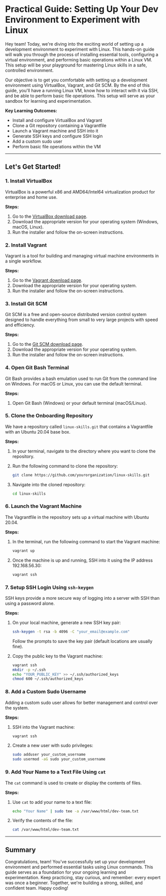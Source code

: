 # Practical Guide: Setting Up Your Dev Environment to Experiment with Linux
 
Hey team! Today, we're diving into the exciting world of setting up a development environment to experiment with Linux. This hands-on guide will walk you through the process of installing essential tools, configuring a virtual environment, and performing basic operations within a Linux VM. This setup will be your playground for mastering Linux skills in a safe, controlled environment.

Our objective is to get you comfortable with setting up a development environment using VirtualBox, Vagrant, and Git SCM. By the end of this guide, you'll have a running Linux VM, know how to interact with it via SSH, and be able to perform basic file operations. This setup will serve as your sandbox for learning and experimentation.

**Key Learning Outcomes:**

- Install and configure VirtualBox and Vagrant
- Clone a Git repository containing a Vagrantfile
- Launch a Vagrant machine and SSH into it
- Generate SSH keys and configure SSH login
- Add a custom sudo user
- Perform basic file operations within the VM

---

## Let's Get Started!

### 1. Install VirtualBox

VirtualBox is a powerful x86 and AMD64/Intel64 virtualization product for enterprise and home use.

**Steps:**

1. Go to the [VirtualBox download page](https://www.virtualbox.org/wiki/Downloads).
2. Download the appropriate version for your operating system (Windows, macOS, Linux).
3. Run the installer and follow the on-screen instructions.

### 2. Install Vagrant

Vagrant is a tool for building and managing virtual machine environments in a single workflow.

**Steps:**

1. Go to the [Vagrant download page](https://www.vagrantup.com/downloads).
2. Download the appropriate version for your operating system.
3. Run the installer and follow the on-screen instructions.

### 3. Install Git SCM

Git SCM is a free and open-source distributed version control system designed to handle everything from small to very large projects with speed and efficiency.

**Steps:**

1. Go to the [Git SCM download page](https://git-scm.com/downloads).
2. Download the appropriate version for your operating system.
3. Run the installer and follow the on-screen instructions.

### 4. Open Git Bash Terminal

Git Bash provides a bash emulation used to run Git from the command line on Windows. For macOS or Linux, you can use the default terminal.

**Steps:**

1. Open Git Bash (Windows) or your default terminal (macOS/Linux).

### 5. Clone the Onboarding Repository

We have a repository called `linux-skills.git` that contains a Vagrantfile with an Ubuntu 20.04 base box.

**Steps:**

1. In your terminal, navigate to the directory where you want to clone the repository.
2. Run the following command to clone the repository:

    ```bash
    git clone https://github.com/yourorganization/linux-skills.git
    ```

3. Navigate into the cloned repository:

    ```bash
    cd linux-skills
    ```

### 6. Launch the Vagrant Machine

The Vagrantfile in the repository sets up a virtual machine with Ubuntu 20.04.

**Steps:**

1. In the terminal, run the following command to start the Vagrant machine:

    ```bash
    vagrant up
    ```

2. Once the machine is up and running, SSH into it using the IP address 192.168.56.30:

    ```bash
    vagrant ssh
    ```

### 7. Setup SSH Login Using `ssh-keygen`

SSH keys provide a more secure way of logging into a server with SSH than using a password alone.

**Steps:**

1. On your local machine, generate a new SSH key pair:

    ```bash
    ssh-keygen -t rsa -b 4096 -C "your_email@example.com"
    ```

    Follow the prompts to save the key pair (default locations are usually fine).
2. Copy the public key to the Vagrant machine:

    ```bash
    vagrant ssh
    mkdir -p ~/.ssh
    echo "YOUR_PUBLIC_KEY" >> ~/.ssh/authorized_keys
    chmod 600 ~/.ssh/authorized_keys
    ```

### 8. Add a Custom Sudo Username

Adding a custom sudo user allows for better management and control over the system.

**Steps:**

1. SSH into the Vagrant machine:

    ```bash
    vagrant ssh
    ```

2. Create a new user with sudo privileges:

    ```bash
    sudo adduser your_custom_username
    sudo usermod -aG sudo your_custom_username
    ```

### 9. Add Your Name to a Text File Using `cat`

The `cat` command is used to create or display the contents of files.

**Steps:**

1. Use `cat` to add your name to a text file:

    ```bash
    echo "Your Name" | sudo tee -a /var/www/html/dev-team.txt
    ```

2. Verify the contents of the file:

    ```bash
    cat /var/www/html/dev-team.txt
    ```

---

## Summary

Congratulations, team! You've successfully set up your development environment and performed essential tasks using Linux commands. This guide serves as a foundation for your ongoing learning and experimentation. Keep practicing, stay curious, and remember: every expert was once a beginner. Together, we're building a strong, skilled, and confident team. Happy coding!
